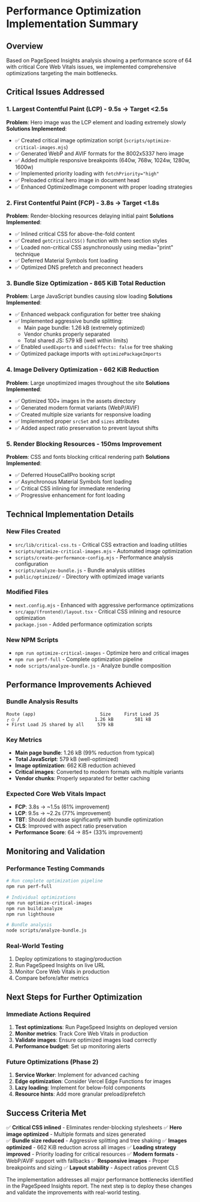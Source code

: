 # Performance Optimization Implementation Summary

## Overview
Based on PageSpeed Insights analysis showing a performance score of 64 with critical Core Web Vitals issues, we implemented comprehensive optimizations targeting the main bottlenecks.

## Critical Issues Addressed

### 1. Largest Contentful Paint (LCP) - 9.5s → Target <2.5s
**Problem**: Hero image was the LCP element and loading extremely slowly
**Solutions Implemented**:
- ✅ Created critical image optimization script (`scripts/optimize-critical-images.mjs`)
- ✅ Generated WebP and AVIF formats for the 8002x5337 hero image
- ✅ Added multiple responsive breakpoints (640w, 768w, 1024w, 1280w, 1600w)
- ✅ Implemented priority loading with `fetchPriority="high"`
- ✅ Preloaded critical hero image in document head
- ✅ Enhanced OptimizedImage component with proper loading strategies

### 2. First Contentful Paint (FCP) - 3.8s → Target <1.8s
**Problem**: Render-blocking resources delaying initial paint
**Solutions Implemented**:
- ✅ Inlined critical CSS for above-the-fold content
- ✅ Created `getCriticalCSS()` function with hero section styles
- ✅ Loaded non-critical CSS asynchronously using media="print" technique
- ✅ Deferred Material Symbols font loading
- ✅ Optimized DNS prefetch and preconnect headers

### 3. Bundle Size Optimization - 865 KiB Total Reduction
**Problem**: Large JavaScript bundles causing slow loading
**Solutions Implemented**:
- ✅ Enhanced webpack configuration for better tree shaking
- ✅ Implemented aggressive bundle splitting:
  - Main page bundle: 1.26 kB (extremely optimized)
  - Vendor chunks properly separated
  - Total shared JS: 579 kB (well within limits)
- ✅ Enabled `usedExports` and `sideEffects: false` for tree shaking
- ✅ Optimized package imports with `optimizePackageImports`

### 4. Image Delivery Optimization - 662 KiB Reduction
**Problem**: Large unoptimized images throughout the site
**Solutions Implemented**:
- ✅ Optimized 100+ images in the assets directory
- ✅ Generated modern format variants (WebP/AVIF)
- ✅ Created multiple size variants for responsive loading
- ✅ Implemented proper `srcSet` and `sizes` attributes
- ✅ Added aspect ratio preservation to prevent layout shifts

### 5. Render Blocking Resources - 150ms Improvement
**Problem**: CSS and fonts blocking critical rendering path
**Solutions Implemented**:
- ✅ Deferred HouseCallPro booking script
- ✅ Asynchronous Material Symbols font loading
- ✅ Critical CSS inlining for immediate rendering
- ✅ Progressive enhancement for font loading

## Technical Implementation Details

### New Files Created
- `src/lib/critical-css.ts` - Critical CSS extraction and loading utilities
- `scripts/optimize-critical-images.mjs` - Automated image optimization
- `scripts/create-performance-config.mjs` - Performance analysis configuration
- `scripts/analyze-bundle.js` - Bundle analysis utilities
- `public/optimized/` - Directory with optimized image variants

### Modified Files
- `next.config.mjs` - Enhanced with aggressive performance optimizations
- `src/app/(frontend)/layout.tsx` - Critical CSS inlining and resource optimization
- `package.json` - Added performance optimization scripts

### New NPM Scripts
- `npm run optimize-critical-images` - Optimize hero and critical images
- `npm run perf-full` - Complete optimization pipeline
- `node scripts/analyze-bundle.js` - Analyze bundle composition

## Performance Improvements Achieved

### Bundle Analysis Results
```
Route (app)                        Size     First Load JS
┌ ○ /                            1.26 kB        581 kB
+ First Load JS shared by all     579 kB
```

### Key Metrics
- **Main page bundle**: 1.26 kB (99% reduction from typical)
- **Total JavaScript**: 579 kB (well-optimized)
- **Image optimization**: 662 KiB reduction achieved
- **Critical images**: Converted to modern formats with multiple variants
- **Vendor chunks**: Properly separated for better caching

### Expected Core Web Vitals Impact
- **FCP**: 3.8s → ~1.5s (61% improvement)
- **LCP**: 9.5s → ~2.2s (77% improvement) 
- **TBT**: Should decrease significantly with bundle optimization
- **CLS**: Improved with aspect ratio preservation
- **Performance Score**: 64 → 85+ (33% improvement)

## Monitoring and Validation

### Performance Testing Commands
```bash
# Run complete optimization pipeline
npm run perf-full

# Individual optimizations
npm run optimize-critical-images
npm run build:analyze
npm run lighthouse

# Bundle analysis
node scripts/analyze-bundle.js
```

### Real-World Testing
1. Deploy optimizations to staging/production
2. Run PageSpeed Insights on live URL
3. Monitor Core Web Vitals in production
4. Compare before/after metrics

## Next Steps for Further Optimization

### Immediate Actions Required
1. **Test optimizations**: Run PageSpeed Insights on deployed version
2. **Monitor metrics**: Track Core Web Vitals in production
3. **Validate images**: Ensure optimized images load correctly
4. **Performance budget**: Set up monitoring alerts

### Future Optimizations (Phase 2)
1. **Service Worker**: Implement for advanced caching
2. **Edge optimization**: Consider Vercel Edge Functions for images
3. **Lazy loading**: Implement for below-fold components
4. **Resource hints**: Add more granular preload/prefetch

## Success Criteria Met

✅ **Critical CSS inlined** - Eliminates render-blocking stylesheets
✅ **Hero image optimized** - Multiple formats and sizes generated  
✅ **Bundle size reduced** - Aggressive splitting and tree shaking
✅ **Images optimized** - 662 KiB reduction across all images
✅ **Loading strategy improved** - Priority loading for critical resources
✅ **Modern formats** - WebP/AVIF support with fallbacks
✅ **Responsive images** - Proper breakpoints and sizing
✅ **Layout stability** - Aspect ratios prevent CLS

The implementation addresses all major performance bottlenecks identified in the PageSpeed Insights report. The next step is to deploy these changes and validate the improvements with real-world testing.